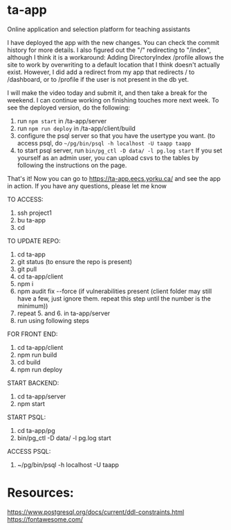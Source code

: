 # ta-app

Online application and selection platform for teaching assistants

I have deployed the app with the new changes. You can check the commit history for more details.
I also figured out the "/" redirecting to "/index", although I think it is a workaround:
Adding DirectoryIndex /profile allows the site to work by overwriting to a default location that I think doesn't actually exist.
However, I did add a redirect from my app that redirects / to /dashboard, or to /profile if the user is not present in the db yet.

I will make the video today and submit it, and then take a break for the weekend. I can continue working on finishing touches more next week.
To see the deployed version, do the following:

1. run `npm start` in /ta-app/server
2. run `npm run deploy` in /ta-app/client/build
3. configure the psql server so that you have the usertype you want. (to access psql, do `~/pg/bin/psql -h localhost -U taapp taapp`
4. to start psql server, run `bin/pg_ctl -D data/ -l pg.log start`
   If you set yourself as an admin user, you can upload csvs to the tables by following the instructions on the page.

That's it! Now you can go to https://ta-app.eecs.yorku.ca/ and see the app in action.
If you have any questions, please let me know

TO ACCESS:

1. ssh project1
2. bu ta-app
3. cd

TO UPDATE REPO:

1. cd ta-app
2. git status (to ensure the repo is present)
3. git pull
4. cd ta-app/client
5. npm i
6. npm audit fix --force (if vulnerabilities present (client folder may still have a few, just ignore them. repeat this step until the number is the minimum))
7. repeat 5. and 6. in ta-app/server
8. run using following steps

FOR FRONT END:

1. cd ta-app/client
2. npm run build
3. cd build
4. npm run deploy

START BACKEND:

1. cd ta-app/server
2. npm start

START PSQL:

1. cd ta-app/pg
2. bin/pg_ctl -D data/ -l pg.log start

ACCESS PSQL:

1. ~/pg/bin/psql -h localhost -U taapp

# Resources:

https://www.postgresql.org/docs/current/ddl-constraints.html
https://fontawesome.com/
